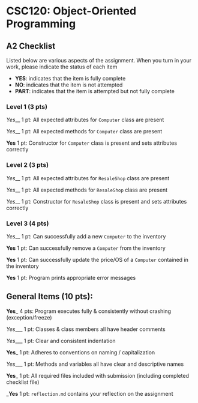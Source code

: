 # CSC120: Object-Oriented Programming
## A2 Checklist

Listed below are various aspects of the assignment.  When you turn in your work, please indicate the status of each item

- **YES**: indicates that the item is fully complete
- **NO**: indicates that the item is not attempted
- **PART**: indicates that the item is attempted but not fully complete

### Level 1 (3 pts)

_Yes___ 1 pt: All expected attributes for `Computer` class are present

_Yes___ 1 pt: All expected methods for `Computer` class are present

__Yes__ 1 pt: Constructor for `Computer` class is present and sets attributes correctly

### Level 2 (3 pts)

_Yes___ 1 pt: All expected attributes for `ResaleShop` class are present

_Yes___ 1 pt: All expected methods for `ResaleShop` class are present

_Yes___ 1 pt: Constructor for `ResaleShop` class is present and sets attributes correctly

### Level 3 (4 pts)

_Yes___ 1 pt: Can successfully add a new `Computer` to the inventory

__Yes__ 1 pt: Can successfully remove a `Computer` from the inventory

__Yes__ 1 pt: Can successfully update the price/OS of a `Computer` contained in the inventory

__Yes__ 1 pt: Program prints appropriate error messages

## General Items (10 pts):

__Yes___ 4 pts: Program executes fully & consistently without crashing (exception/freeze)

_Yes____ 1 pt: Classes & class members all have header comments

_Yes____ 1 pt: Clear and consistent indentation

__Yes___ 1 pt: Adheres to conventions on naming / capitalization

_Yes____ 1 pt: Methods and variables all have clear and descriptive names

__Yes___ 1 pt: All required files included with submission (including completed checklist file)

___Yes__ 1 pt: `reflection.md` contains your reflection on the assignment
